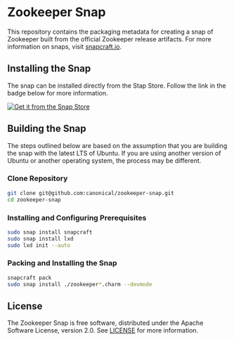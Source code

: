 # Zookeeper Snap
This repository contains the packaging metadata for creating a snap of Zookeeper built from the official Zookeeper release artifacts.  For more information on snaps, visit [snapcraft.io](https://snapcraft.io/). 

## Installing the Snap
The snap can be installed directly from the Stap Store.  Follow the link in the badge below for more information.
<br>

[![Get it from the Snap Store](https://snapcraft.io/static/images/badges/en/snap-store-black.svg)](https://snapcraft.io/zookeeper)


## Building the Snap
The steps outlined below are based on the assumption that you are building the snap with the latest LTS of Ubuntu.  If you are using another version of Ubuntu or another operating system, the process may be different.

### Clone Repository
```bash
git clone git@github.com:canonical/zookeeper-snap.git
cd zookeeper-snap
```
### Installing and Configuring Prerequisites
```bash
sudo snap install snapcraft
sudo snap install lxd
sudo lxd init --auto
```
### Packing and Installing the Snap
```bash
snapcraft pack
sudo snap install ./zookeeper*.charm --devmode
```

## License
The Zookeeper Snap is free software, distributed under the Apache
Software License, version 2.0. See
[LICENSE](https://github.com/canonical/zookeeper-snap/blob/3.6.3/stable/LICENSE)
for more information.
